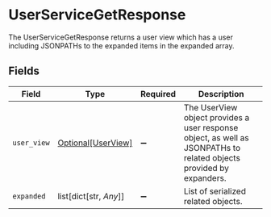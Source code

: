 # UserServiceGetResponse

The UserServiceGetResponse returns a user view which has a user including JSONPATHs to the expanded items in the expanded array.


## Fields

| Field                                                                                                               | Type                                                                                                                | Required                                                                                                            | Description                                                                                                         |
| ------------------------------------------------------------------------------------------------------------------- | ------------------------------------------------------------------------------------------------------------------- | ------------------------------------------------------------------------------------------------------------------- | ------------------------------------------------------------------------------------------------------------------- |
| `user_view`                                                                                                         | [Optional[UserView]](../../models/shared/userview.md)                                                               | :heavy_minus_sign:                                                                                                  | The UserView object provides a user response object, as well as JSONPATHs to related objects provided by expanders. |
| `expanded`                                                                                                          | list[dict[str, *Any*]]                                                                                              | :heavy_minus_sign:                                                                                                  | List of serialized related objects.                                                                                 |